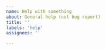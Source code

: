 ```yaml
---
name: Help with something
about: General help (not bug report)
title: ''
labels: 'help'
assignees: ''

---
```



